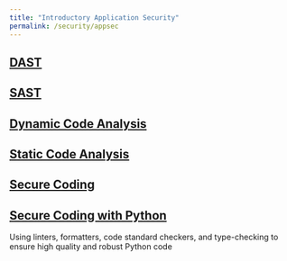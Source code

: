 ```yaml
---
title: "Introductory Application Security"
permalink: /security/appsec
---
```


<!-- have titles to all the other pages here -->

## [DAST](dast.md)

## [SAST](sast.md)

## [Dynamic Code Analysis](dynamic_analysis.md)

## [Static Code Analysis](static_analysis.md)

## [Secure Coding](secure_coding.md)

## [Secure Coding with Python](secure_coding_python.md)

Using linters, formatters, code standard checkers, and type-checking to ensure high quality and robust Python code
